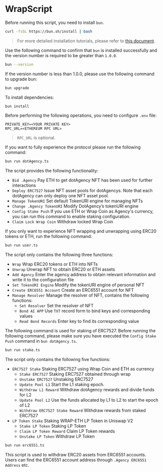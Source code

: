 # WrapScript

Before running this script, you need to install `bun`.

```bash
curl -fsSL https://bun.sh/install | bash
```

> For more detailed installation tutorials, please refer to [this document](https://bun.sh/docs/installation).

Use the following command to confirm that `bun` is installed successfully and the version number is required to be greater than `1.0.0`.

```bash
bun --version
```
If the version number is less than 1.0.0, please use the following command to upgrade bun:

```bash
bun upgrade
```

To install dependencies:

```bash
bun install
```

Before performing the following operations, you need to configure `.env` file:

```
PRIVATE_KEY=<YOUR PRIVATE KEY>
RPC_URL=<ETHEREUM RPC URL>
```

> `RPC_URL` is optional.

If you want to fully experience the protocol please run the following command:

```bash
bun run dotAgency.ts
```

The script provides the following functionality:

- `Bid .Agency` Pay ETH to get dotAgency NFT has been used for further interactions
- `Deploy ERC7527` Issue NFT asset pools for dotAgencys. Note that each dotAgency can only deploy one NFT asset pool.
- `Manage TokenURI` Set default TokenURI engine for managing NFTs
- `Change .Agency TokenURI` Modify DotAgency’s tokenURI engine
- `Config Stake Push` If you use ETH or Wrap Coin as Agency's currency, you can run this command to enable staking configuration.
- `Claim Lock Wrap Coin` Withdraw locked Wrap Coin

If you only want to experience NFT wrapping and unwrapping using ERC20 tokens or ETH, run the following command:

```bash
bun run user.ts
```

The script only contains the following three functions:

- `Wrap` Wrap ERC20 tokens or ETH into NFTs
- `Unwrap` Unwrap NFT to obtain ERC20 or ETH assets
- `Add Agency` Enter the agency address to obtain relevant information and write it to the configuration file
- `Set TokenURI Engine` Modify the tokenURI engine of personal NFT
- `Create ERC6551 Account` Create an ERC6551 account for NFT
- `Manage Resolver` Manage the resolver of NFT, contains the following functions:
    - `Set Resolver` Set the resolver of NFT
    - `Bond AI APP` Use `TXT` record form to bind keys and corresponding values
    - `Read Bond Records` Enter key to find its corresponding value

The following command is used for staking of ERC7527. Before running the following command, please make sure you have executed the `Config Stake Push` command in `bun dotAgency.ts`.

```bash
bun run stake.ts
```

The script only contains the following five functions:

- `ERC7527 Stake` Staking ERC7527 using Wrap Coin and ETH as currency 
    - `Stake ERC7527` Staking ERC7527 obtained through wrap
    - `Unstake ERC7527` Unstaking ERC7527
    - `Update Pool L1` Start the L1 staking epoch.
    - `Withdraw L1 Reward` Withdraw dotAgency rewards and divide funds for L2
    - `Update Pool L2` Use the funds allocated by L1 to L2 to start the epoch of L2
    - `Withdraw ERC7527 Stake Reward` Withdraw rewards from staked ERC7527
- `LP Token Stake` Staking WRAP-ETH LP Token in Uniswap V2
    - `Stake LP Token` Staking LP Token
    - `Claim LP Token Reward` Claim LP Token rewards
    - `Unstake LP Token` Withdraw LP Token

```bash
bun run erc6551.ts
```

This script is used to withdraw ERC20 assets from ERC6551 accounts. Users can find the ERC6551 account address through `.Agency ERC6551 Address` etc.